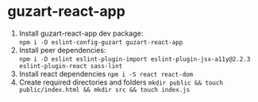 # guzart-react-app

1. Install guzart-react-app dev package:  
    `npm i -D eslint-config-guzart guzart-react-app`
2. Install peer dependencies:  
    `npm i -D eslint eslint-plugin-import eslint-plugin-jsx-a11y@2.2.3 eslint-plugin-react sass-lint`
3. Install react dependencies
    `npm i -S react react-dom`
4. Create required directories and folders
    `mkdir public && touch public/index.html && mkdir src && touch index.js`
